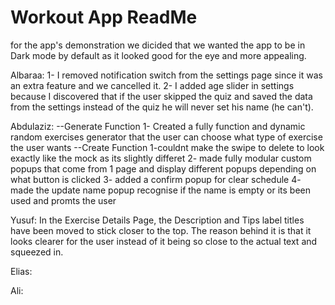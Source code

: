 # Workout App ReadMe
for the app's demonstration we dicided that we wanted the app to be in Dark mode by default as it looked good for the eye and more appealing. 

Albaraa: 
1- I removed notification switch from the settings page since it was an extra feature and we cancelled it.
2- I added age slider in settings because I discovered that if the user skipped the quiz and saved the data from the settings
instead of the quiz he will never set his name (he can't). 

Abdulaziz:
--Generate Function 
1- Created a fully function and dynamic random exercises generator that the user can choose what type of exercise the user wants 
--Create Function
1-couldnt make the swipe to delete to look exactly like the mock as its slightly differet
2- made fully modular custom popups that come from 1 page and display different popups depending on what button is clicked 
3- added a confirm popup for clear schedule 
4- made the update name popup recognise if the name is empty or its been used and promts the user

Yusuf:
In the Exercise Details Page, the Description and Tips label titles have been moved to stick closer to the top. The reason behind it is that it looks clearer for the user instead of it being so close to the actual text and squeezed in.

Elias:

Ali:
